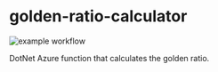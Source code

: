 # golden-ratio-calculator

![example workflow](https://github.com/Muhammad-1990/golden-ratio-calculator/actions/workflows/main.yml/badge.svg)

DotNet Azure function that calculates the golden ratio.
